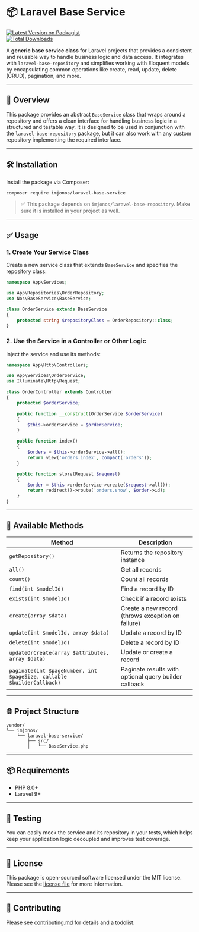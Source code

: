 # 📦 Laravel Base Service

[![Latest Version on Packagist](https://img.shields.io/packagist/v/imjonos/laravel-base-service.svg?style=flat-square)](https://packagist.org/packages/imjonos/laravel-base-service)  
[![Total Downloads](https://img.shields.io/packagist/dt/imjonos/laravel-base-service.svg?style=flat-square)](https://packagist.org/packages/imjonos/laravel-base-service)

A **generic base service class** for Laravel projects that provides a consistent and reusable way to handle business logic and data access. It integrates with `laravel-base-repository` and simplifies working with Eloquent models by encapsulating common operations like create, read, update, delete (CRUD), pagination, and more.

---

## 🧩 Overview

This package provides an abstract `BaseService` class that wraps around a repository and offers a clean interface for handling business logic in a structured and testable way. It is designed to be used in conjunction with the `laravel-base-repository` package, but it can also work with any custom repository implementing the required interface.

---

## 🛠 Installation

Install the package via Composer:

```bash
composer require imjonos/laravel-base-service
```

> ✅ This package depends on `imjonos/laravel-base-repository`. Make sure it is installed in your project as well.

---

## ✅ Usage

### 1. Create Your Service Class

Create a new service class that extends `BaseService` and specifies the repository class:

```php
namespace App\Services;

use App\Repositories\OrderRepository;
use Nos\BaseService\BaseService;

class OrderService extends BaseService
{
    protected string $repositoryClass = OrderRepository::class;
}
```

### 2. Use the Service in a Controller or Other Logic

Inject the service and use its methods:

```php
namespace App\Http\Controllers;

use App\Services\OrderService;
use Illuminate\Http\Request;

class OrderController extends Controller
{
    protected $orderService;

    public function __construct(OrderService $orderService)
    {
        $this->orderService = $orderService;
    }

    public function index()
    {
        $orders = $this->orderService->all();
        return view('orders.index', compact('orders'));
    }

    public function store(Request $request)
    {
        $order = $this->orderService->create($request->all());
        return redirect()->route('orders.show', $order->id);
    }
}
```

---

## 🔧 Available Methods

| Method | Description |
|--------|-------------|
| `getRepository()` | Returns the repository instance |
| `all()` | Get all records |
| `count()` | Count all records |
| `find(int $modelId)` | Find a record by ID |
| `exists(int $modelId)` | Check if a record exists |
| `create(array $data)` | Create a new record (throws exception on failure) |
| `update(int $modelId, array $data)` | Update a record by ID |
| `delete(int $modelId)` | Delete a record by ID |
| `updateOrCreate(array $attributes, array $data)` | Update or create a record |
| `paginate(int $pageNumber, int $pageSize, callable $builderCallback)` | Paginate results with optional query builder callback |

---

## 🌐 Project Structure

```
vendor/
└── imjonos/
    └── laravel-base-service/
        ├── src/
        │   └── BaseService.php
```

---

## 📦 Requirements

- PHP 8.0+
- Laravel 9+

---

## 🧪 Testing

You can easily mock the service and its repository in your tests, which helps keep your application logic decoupled and improves test coverage.

---

## 📝 License

This package is open-sourced software licensed under the MIT license.
Please see the [license file](license.md) for more information.

---

## 🚀 Contributing

Please see [contributing.md](contributing.md) for details and a todolist.

